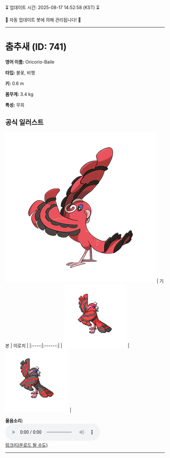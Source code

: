 
⏳ 업데이트 시간: 2025-08-17 14:52:58 (KST) ⏳

🤖 자동 업데이트 봇에 의해 관리됩니다! 🤖

---

# 춤추새 (ID: 741)
**영어 이름:** Oricorio-Baile

**타입:** 불꽃, 비행

**키:** 0.6 m

**몸무게:** 3.4 kg

**특성:** 무희

## 공식 일러스트
![](https://raw.githubusercontent.com/PokeAPI/sprites/master/sprites/pokemon/other/official-artwork/741.png)
| 기본 | 이로치 |
|:----:|:------:|
| <img src="https://raw.githubusercontent.com/PokeAPI/sprites/master/sprites/pokemon/741.png" width="200"> | <img src="https://raw.githubusercontent.com/PokeAPI/sprites/master/sprites/pokemon/shiny/741.png" width="200"> |

**울음소리:**<br><audio controls src="https://raw.githubusercontent.com/PokeAPI/cries/main/cries/pokemon/latest/741.ogg"></audio><br> [링크(다운로드 될 수도)](https://raw.githubusercontent.com/PokeAPI/cries/main/cries/pokemon/latest/741.ogg)


---
